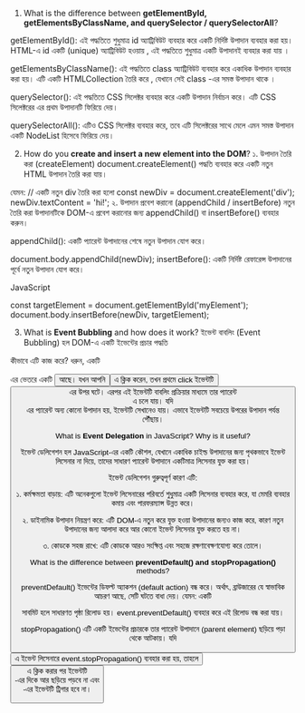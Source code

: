 1. What is the difference between **getElementById, getElementsByClassName, and querySelector / querySelectorAll**?

getElementById(): এই পদ্ধতিতে শুধুমাত্র id অ্যাট্রিবিউট ব্যবহার করে একটি নির্দিষ্ট উপাদান ব্যবহার করা হয়। HTML-এ id একটি (unique) অ্যাট্রিবিউট হওয়ায় , এই পদ্ধতিতে শুধুমাত্র একটি উপাদানই ব্যবহার করা যায় ।

getElementsByClassName(): এই পদ্ধতিতে class অ্যাট্রিবিউট ব্যবহার করে একাধিক উপাদান ব্যবহার করা হয়। এটি একটি HTMLCollection তৈরি করে , যেখানে সেই class -এর সমস্ত উপাদান থাকে ।

querySelector(): এই পদ্ধতিতে CSS সিলেক্টর ব্যবহার করে একটি উপাদান নির্বাচন করে। এটি CSS সিলেক্টরের এর প্রথম উপাদানটি ফিরিয়ে দেয়।

querySelectorAll(): এটিও CSS সিলেক্টর ব্যবহার করে, তবে এটি সিলেক্টরের সাথে মেলে এমন সমস্ত উপাদান একটি NodeList হিসেবে ফিরিয়ে দেয়।

2. How do you **create and insert a new element into the DOM**?
   ১. উপাদান তৈরি করা (createElement)
   document.createElement() পদ্ধতি ব্যবহার করে একটি নতুন HTML উপাদান তৈরি করা যায়।

যেমন:
// একটি নতুন div তৈরি করা হলো
const newDiv = document.createElement('div');
newDiv.textContent = 'hi!';
২. উপাদান প্রবেশ করানো (appendChild / insertBefore)
নতুন তৈরি করা উপাদানটিকে DOM-এ প্রবেশ করানোর জন্য appendChild() বা insertBefore() ব্যবহার করুন।

appendChild(): একটি প্যারেন্ট উপাদানের শেষে নতুন উপাদান যোগ করে।

document.body.appendChild(newDiv);
insertBefore(): একটি নির্দিষ্ট রেফারেন্স উপাদানের পূর্বে নতুন উপাদান যোগ করে।

JavaScript

const targetElement = document.getElementById('myElement');
document.body.insertBefore(newDiv, targetElement);

3. What is **Event Bubbling** and how does it work?
   ইভেন্ট বাবলিং (Event Bubbling) হল DOM-এ একটি ইভেন্টের প্রচার পদ্ধতি

কীভাবে এটি কাজ করে?
ধরুন, একটি <div> এর ভেতরে একটি <button> আছে। যখন আপনি <button> এ ক্লিক করেন, তখন প্রথমে click ইভেন্টটি <button> এর উপর ঘটে। এরপর এই ইভেন্টটি বাবলিং প্রক্রিয়ার মাধ্যমে তার প্যারেন্ট <div> এ চলে যায়। যদি <div> এর প্যারেন্ট অন্য কোনো উপাদান হয়, ইভেন্টটি সেখানেও যায়। এভাবে ইভেন্টটি সবচেয়ে উপরের উপাদান পর্যন্ত পৌঁছায়।

What is **Event Delegation** in JavaScript? Why is it useful?

ইভেন্ট ডেলিগেশন হল JavaScript-এর একটি কৌশল, যেখানে একাধিক চাইল্ড উপাদানের জন্য পৃথকভাবে ইভেন্ট লিসেনার না দিয়ে, তাদের সাধারণ প্যারেন্ট উপাদানে একটিমাত্র লিসেনার যুক্ত করা হয়।

ইভেন্ট ডেলিগেশন গুরুত্বপূর্ণ কারণ এটি:

১. কর্মক্ষমতা বাড়ায়: এটি অনেকগুলো ইভেন্ট লিসেনারের পরিবর্তে শুধুমাত্র একটি লিসেনার ব্যবহার করে, যা মেমরি ব্যবহার কমায় এবং পারফরম্যান্স উন্নত করে।

২. ডাইনামিক উপাদান নিয়ন্ত্রণ করে: এটি DOM-এ নতুন করে যুক্ত হওয়া উপাদানের জন্যও কাজ করে, কারণ নতুন উপাদানের জন্য আলাদা করে আর কোনো ইভেন্ট লিসেনার যুক্ত করতে হয় না।

৩. কোডকে সহজ রাখে: এটি কোডকে আরও সংক্ষিপ্ত এবং সহজে রক্ষণাবেক্ষণযোগ্য করে তোলে।

What is the difference between **preventDefault() and stopPropagation()** methods?

<!-- preventDefault() -->

preventDefault() ইভেন্টের ডিফল্ট অ্যাকশন (default action) বন্ধ করে। অর্থাৎ, ব্রাউজারের যে স্বাভাবিক আচরণ আছে, সেটি ঘটতে বাধা দেয়।
যেমন:
একটি <form> সাবমিট হলে সাধারণত পৃষ্ঠা রিলোড হয়। event.preventDefault() ব্যবহার করে এই রিলোড বন্ধ করা যায়।

<!-- stopPropagation()  -->

stopPropagation() এটি একটি ইভেন্টের প্রচারকে তার প্যারেন্ট উপাদানে (parent element) ছড়িয়ে পড়া থেকে আটকায়।
যদি <button> এ ইভেন্ট লিসেনারে event.stopPropagation() ব্যবহার করা হয়, তাহলে <button> এ ক্লিক করার পর ইভেন্টটি <div>-এর দিকে আর ছড়িয়ে পড়বে না এবং <div>-এর ইভেন্টটি ট্রিগার হবে না।
